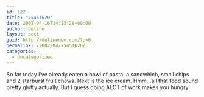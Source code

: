 ```yaml
---
id: 122
title: "75451620"
date: 2002-04-16T14:23:28+00:00
author: deline
layout: post
guid: http://delineneo.com/?p=6
permalink: /2002/04/75451620/
categories:
  - Uncategorized
---
```

So far today I&#8217;ve already eaten a bowl of pasta, a sandwhich, small chips and 2 starburst fruit chews. Next is the ice cream. Hmm&#8230;all that food sound pretty glutty actually. But I guess doing ALOT of work makes you hungry.